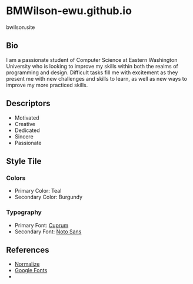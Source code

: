 # BMWilson-ewu.github.io
bwilson.site

## Bio
I am a passionate student of Computer Science at Eastern Washington University who is looking to improve my skills within both the realms of programming and design. Difficult tasks fill me with excitement as they present me with new challenges and skills to learn, as well as new ways to improve my more practiced skills.

## Descriptors

* Motivated
* Creative
* Dedicated
* Sincere
* Passionate

## Style Tile
### Colors
* Primary Color: Teal
* Secondary Color: Burgundy

### Typography
* Primary Font: [Cuprum](https://fonts.google.com/selection?query=cupru&selection.family=Cuprum)
* Secondary Font: [Noto Sans](https://fonts.google.com/specimen/Noto+Sans)

## References
* [Normalize](https://necolas.github.io/normalize.css/)
* [Google Fonts](https://fonts.google.com/)
* 

